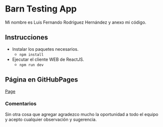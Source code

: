 # Barn Testing App
Mi nombre es Luis Fernando Rodríguez Hernández y anexo mi código.

## Instrucciones

 - Instalar los paquetes necesarios.
	 - `npm install`
 - Ejecutar el cliente WEB de ReactJS.
	 - `npm run dev`

## Página en GitHubPages
[Page](https://lf236.github.io/barn_testing/)

### Comentarios

Sin otra cosa que agregar agradezco mucho la oportunidad a todo el equipo y acepto cualquier observación y sugerencia.